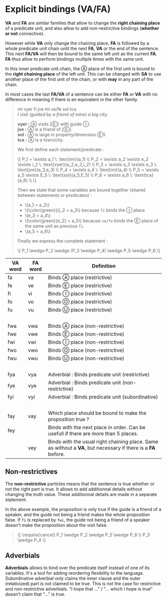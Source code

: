 # Explicit bindings (VA/FA)

**VA** and **FA** are similar families that allow to change the **right chaining
place** of a predicate unit, and also allow to add non-restrictive bindings
(**whether or not** connective).

However while **VA** only change the chaining place, **FA** is followed by a
whole predicate unit chain until the next **FA**, **VA** or the end of the
sentence. This next **FA/VA** will then be bound to the same left unit as the
current **FA**. **FA** thus allow to perform bindings multiple times with the
same unit.

In this inner predicate unit chain, the Ⓐ place of the first unit is bound
to the **right chaining place** of the left unit. This can be changed with
**SA** to use another place of the first unit of the chain, or with **may**
in any part of the chain.

In most cases the last **FA/VA** of a sentence can be either **FA** or **VA**
with no difference in meaning if there is en equivalent in the other family.

> mi vyer fi jve mi ve/fe sol tca  
> *I visit (guided by a friend of mine) a big city.*  
>
> **vyer :** Ⓐ visits [Ⓔ] with guide Ⓘ.  
> **jve :** Ⓐ is a friend of [Ⓔ].  
> **sol :** Ⓐ is large in property/dimension Ⓔ1.  
> **tca :** Ⓐ is a town/city.  
>
> We first define each statement/predicate :
>
> \\[
> P_1 = \exists a_1 \\: \text{mi}(a_1) \\\\
> P_2 = \exists a_2 \exists e_2 \exists i_2 \\: \text{vyer}(a_2,e_2,i_2) \\\\
> P_3 = \exists a_3 \exists e_3 \\: \text{jve}(a_3,e_3) \\\\
> P_4 = \exists a_4 \\: \text{mi}(a_4) \\\\
> P_5 = \exists a_5 \exists E_5 \\: \text{sol}(a_5,E_5) \\\\
> P_6 = \exists a_6 \\: \text{tca}(a_6) \\\\
> \\]
> 
> Then we state that some variables are bound together (shared between
> statements or predicates) :
>
> - \\(a_1 = a_2\\)
> - \\(\\color{green}{i}_2 = a_3\\) because `fi` binds the Ⓘ place
> - \\(e_3 = a_4\\)
> - \\(\\color{green}{e_2} = a_5\\) because `ve/fe` binds the Ⓔ place of the
>   same unit as previous `fi`.
> - \\(a_5 = a_6\\)
>
> Finally we express the complete statement :
>
> \\[
> P_1 \wedge P_2 \wedge (P_3 \wedge P_4) \wedge P_5 \wedge P_6
> \\]

| VA word | FA word | Definition                                                                                                      |
| ------- | ------- | --------------------------------------------------------------------------------------------------------------- |
| fa      | va      | Binds Ⓐ place (restrictive)                                                                                     |
| fe      | ve      | Binds Ⓔ place (restrictive)                                                                                     |
| fi      | vi      | Binds Ⓘ place (restrictive)                                                                                     |
| fo      | vo      | Binds Ⓞ place (restrictive)                                                                                     |
| fu      | vu      | Binds Ⓤ place (restrictive)                                                                                     |
| &nbsp;  |
| fwa     | vwa     | Binds Ⓐ place (non-restrictive)                                                                                 |
| fwe     | vwe     | Binds Ⓔ place (non-restrictive)                                                                                 |
| fwi     | vwi     | Binds Ⓘ place (non-restrictive)                                                                                 |
| fwo     | vwo     | Binds Ⓞ place (non-restrictive)                                                                                 |
| fwu     | vwu     | Binds Ⓤ place (non-restrictive)                                                                                 |
| &nbsp;  |
| fya     | vya     | Adverbial : Binds predicate unit (restrictive)
| fye     | vye     | Adverbial : Binds predicate unit (non-restrictive)
| fyi     | vyi     | Adverbial : Binds predicate unit (subordinative)
| &nbsp;  |
| fay     | vay     | Which place should be bound to make the proposition true ?                                                      |
| fey     |         | Binds with the next place in order. Can be usefull if there are more than 5 places.                             |
|         | vey     | Binds with the usual right chaining place. Same as without a **VA**, but necessary if there is a **FA** before. |

## Non-restrictives

The **non-restrictive** particles means that the sentence is true whether or
not the right part is true. It allows to add additionnal details without
changing the truth value. These additionnal details are made in a separate
statement.

In the above example, the proposition is only true if the guide is a friend of
a speaker, and the guide not being a friend makes the whole proposition false.
If `fi` is replaced by `fwi`, the guide not being a friend of a speaker
doesn't make the proposition about the visit false.

> \\[
> \require{cancel}
> P_1 \wedge P_2 \wedge P_5 \wedge P_6 \\\\
> P_3 \wedge P_4
> \\]

## Adverbials

**Adverbials** allows to bind over the predicate itself instead of one of its
variables. It's a tool for adding reordering flexibility to the language.
Subordinative adverbial only claims the inner clause and the outer (relativized)
part is not claimed to be true. This is not the case for restrictive and
non-restrictive adverbials. "I hope that ..." / "... which I hope is true"
doesn't claim that "..." is true.